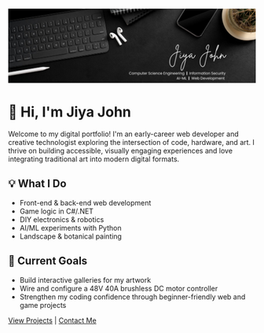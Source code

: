 ![Jiya's Portfolio Banner](images/banner.jpg)

# 👋 Hi, I'm Jiya John

Welcome to my digital portfolio! I'm an early-career web developer and creative technologist exploring the intersection of code, hardware, and art. I thrive on building accessible, visually engaging experiences and love integrating traditional art into modern digital formats.

## 💡 What I Do

- Front-end & back-end web development
- Game logic in C#/.NET
- DIY electronics & robotics
- AI/ML experiments with Python
- Landscape & botanical painting

## 🎯 Current Goals

- Build interactive galleries for my artwork
- Wire and configure a 48V 40A brushless DC motor controller
- Strengthen my coding confidence through beginner-friendly web and game projects

[View Projects](projects.markdown) | [Contact Me](contacts.markdown)
